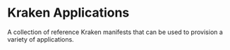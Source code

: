 # Kraken Applications

A collection of reference Kraken manifests that can be used to provision a variety of applications.
